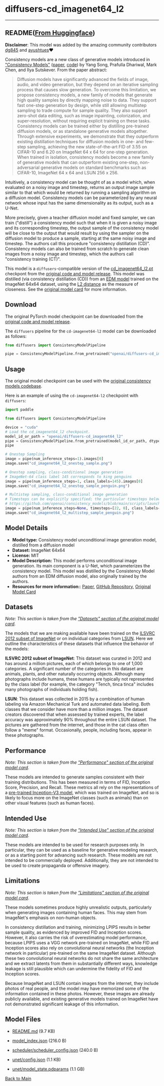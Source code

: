 
# diffusers-cd_imagenet64_l2
---


## README([From Huggingface](https://huggingface.co/openai/diffusers-cd_imagenet64_l2))



**Disclaimer**: This model was added by the amazing community contributors [dg845](https://huggingface.co/dg845) and [ayushtues](https://huggingface.co/ayushtues)❤️

Consistency models are a new class of generative models introduced in ["Consistency Models"](https://arxiv.org/abs/2303.01469) ([paper](https://arxiv.org/pdf/2303.01469.pdf), [code](https://github.com/openai/consistency_models)) by Yang Song, Prafulla Dhariwal, Mark Chen, and Ilya Sutskever.
From the paper abstract:

> Diffusion models have significantly advanced the fields of image, audio, and video generation, but
they depend on an iterative sampling process that causes slow generation. To overcome this limitation,
we propose consistency models, a new family of models that generate high quality samples by directly
mapping noise to data. They support fast one-step generation by design, while still allowing multistep
sampling to trade compute for sample quality. They also support zero-shot data editing, such as image
inpainting, colorization, and super-resolution, without requiring explicit training on these tasks.
Consistency models can be trained either by distilling pre-trained diffusion models, or as standalone
generative models altogether. Through extensive experiments, we demonstrate that they outperform
existing distillation techniques for diffusion models in one- and few-step sampling, achieving the new
state-of-the-art FID of 3.55 on CIFAR-10 and 6.20 on ImageNet 64 x 64 for one-step generation. When
trained in isolation, consistency models become a new family of generative models that can outperform
existing one-step, non-adversarial generative models on standard benchmarks such as CIFAR-10, ImageNet
64 x 64 and LSUN 256 x 256.

Intuitively, a consistency model can be thought of as a model which, when evaluated on a noisy image and timestep, returns an output image sample similar to that which would be returned by running a sampling algorithm on a diffusion model.
Consistency models can be parameterized by any neural network whose input has the same dimensionality as its output, such as a U-Net.

More precisely, given a teacher diffusion model and fixed sampler, we can train ("distill") a consistency model such that when it is given a noisy image and its corresponding timestep, the output sample of the consistency model will be close to the output that would result by using the sampler on the diffusion model to produce a sample, starting at the same noisy image and timestep.
The authors call this procedure "consistency distillation (CD)".
Consistency models can also be trained from scratch to generate clean images from a noisy image and timestep, which the authors call "consistency training (CT)".

This model is a `diffusers`-compatible version of the [cd_imagenet64_l2.pt](https://github.com/openai/consistency_models#pre-trained-models) checkpont from the [original code and model release](https://github.com/openai/consistency_models).
This model was distilled (via consistency distillation (CD)) from an [EDM model](https://arxiv.org/pdf/2206.00364.pdf) trained on the ImageNet 64x64 dataset, using the [L2 distance](https://en.wikipedia.org/wiki/Norm_(mathematics)#Euclidean_norm) as the measure of closeness.
See the [original model card](https://github.com/openai/consistency_models/blob/main/model-card.md) for more information.

## Download

The original PyTorch model checkpoint can be downloaded from the [original code and model release](https://github.com/openai/consistency_models#pre-trained-models). 

The `diffusers` pipeline for the `cd-imagenet64-l2` model can be downloaded as follows:

```python
from diffusers import ConsistencyModelPipeline

pipe = ConsistencyModelPipeline.from_pretrained("openai/diffusers-cd_imagenet64_l2")
```

## Usage

The original model checkpoint can be used with the [original consistency models codebase](https://github.com/openai/consistency_models).

Here is an example of using the `cd-imagenet64-l2` checkpoint with `diffusers`:

```python
import paddle

from diffusers import ConsistencyModelPipeline

device = "cuda"
# Load the cd_imagenet64_l2 checkpoint.
model_id_or_path = "openai/diffusers-cd_imagenet64_l2"
pipe = ConsistencyModelPipeline.from_pretrained(model_id_or_path, dtype=paddle.float16)
pipe

# Onestep Sampling
image = pipe(num_inference_steps=1).images[0]
image.save("cd_imagenet64_l2_onestep_sample.png")

# Onestep sampling, class-conditional image generation
# ImageNet-64 class label 145 corresponds to king penguins
image = pipe(num_inference_steps=1, class_labels=145).images[0]
image.save("cd_imagenet64_l2_onestep_sample_penguin.png")

# Multistep sampling, class-conditional image generation
# Timesteps can be explicitly specified; the particular timesteps below are from the original Github repo:
# https://github.com/openai/consistency_models/blob/main/scripts/launch.sh#L77
image = pipe(num_inference_steps=None, timesteps=[22, 0], class_labels=145).images[0]
image.save("cd_imagenet64_l2_multistep_sample_penguin.png")
```

## Model Details
- **Model type:** Consistency model unconditional image generation model, distilled from a diffusion model
- **Dataset:** ImageNet 64x64
- **License:** MIT
- **Model Description:** This model performs unconditional image generation. Its main component is a U-Net, which parameterizes the consistency model. This model was distilled by the Consistency Model authors from an EDM diffusion model, also originally trained by the authors.
- **Resources for more information:**: [Paper](https://arxiv.org/abs/2303.01469), [GitHub Repository](https://github.com/openai/consistency_models), [Original Model Card](/openai/consistency_models/blob/main/model-card.md)

## Datasets

_Note: This section is taken from the ["Datasets" section of the original model card](https://github.com/openai/consistency_models/blob/main/model-card.md#datasets)_.

The models that we are making available have been trained on the [ILSVRC 2012 subset of ImageNet](http://www.image-net.org/challenges/LSVRC/2012/) or on individual categories from [LSUN](https://arxiv.org/abs/1506.03365). Here we outline the characteristics of these datasets that influence the behavior of the models:

**ILSVRC 2012 subset of ImageNet**: This dataset was curated in 2012 and has around a million pictures, each of which belongs to one of 1,000 categories. A significant number of the categories in this dataset are animals, plants, and other naturally occurring objects. Although many photographs include humans, these humans are typically not represented by the class label (for example, the category "Tench, tinca tinca" includes many photographs of individuals holding fish).

**LSUN**: This dataset was collected in 2015 by a combination of human labeling via Amazon Mechanical Turk and automated data labeling. Both classes that we consider have more than a million images. The dataset creators discovered that when assessed by trained experts, the label accuracy was approximately 90% throughout the entire LSUN dataset. The pictures are gathered from the internet, and those in the cat class often follow a "meme" format. Occasionally, people, including faces, appear in these photographs.

## Performance

_Note: This section is taken from the ["Performance" section of the original model card](https://github.com/openai/consistency_models/blob/main/model-card.md#performance)_.

These models are intended to generate samples consistent with their training distributions.
This has been measured in terms of FID, Inception Score, Precision, and Recall.
These metrics all rely on the representations of a [pre-trained Inception-V3 model](https://arxiv.org/abs/1512.00567),
which was trained on ImageNet, and so is likely to focus more on the ImageNet classes (such as animals) than on other visual features (such as human faces).

## Intended Use

_Note: This section is taken from the ["Intended Use" section of the original model card](https://github.com/openai/consistency_models/blob/main/model-card.md#intended-use)_.

These models are intended to be used for research purposes only. In particular, they can be used as a baseline for generative modeling research, or as a starting point for advancing such research. These models are not intended to be commercially deployed. Additionally, they are not intended to be used to create propaganda or offensive imagery.

## Limitations

_Note: This section is taken from the ["Limitations" section of the original model card](https://github.com/openai/consistency_models/blob/main/model-card.md#limitations)_.

These models sometimes produce highly unrealistic outputs, particularly when generating images containing human faces.
This may stem from ImageNet's emphasis on non-human objects.

In consistency distillation and training, minimizing LPIPS results in better sample quality, as evidenced by improved FID and Inception scores. However, it also carries the risk of overestimating model performance, because LPIPS uses a VGG network pre-trained on ImageNet, while FID and Inception scores also rely on convolutional neural networks (the Inception network in particular) pre-trained on the same ImageNet dataset. Although these two convolutional neural networks do not share the same architecture and we extract latents from them in substantially different ways, knowledge leakage is still plausible which can undermine the fidelity of FID and Inception scores.

Because ImageNet and LSUN contain images from the internet, they include photos of real people, and the model may have memorized some of the information contained in these photos. However, these images are already publicly available, and existing generative models trained on ImageNet have not demonstrated significant leakage of this information.





## Model Files

- [README.md](https://paddlenlp.bj.bcebos.com/models/community/openai/diffusers-cd_imagenet64_l2/README.md) (9.7 KB)

- [model_index.json](https://paddlenlp.bj.bcebos.com/models/community/openai/diffusers-cd_imagenet64_l2/model_index.json) (216.0 B)

- [scheduler/scheduler_config.json](https://paddlenlp.bj.bcebos.com/models/community/openai/diffusers-cd_imagenet64_l2/scheduler/scheduler_config.json) (240.0 B)

- [unet/config.json](https://paddlenlp.bj.bcebos.com/models/community/openai/diffusers-cd_imagenet64_l2/unet/config.json) (1.1 KB)

- [unet/model_state.pdparams](https://paddlenlp.bj.bcebos.com/models/community/openai/diffusers-cd_imagenet64_l2/unet/model_state.pdparams) (1.1 GB)


[Back to Main](../../)